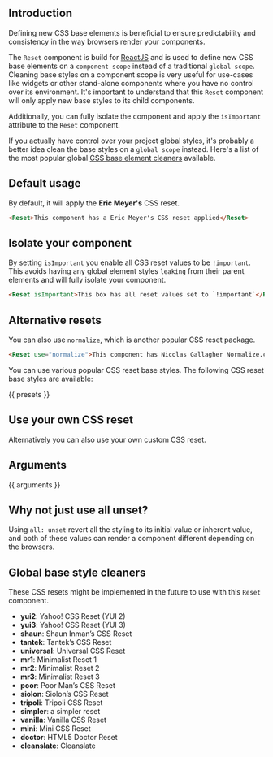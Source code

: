## Introduction

Defining new CSS base elements is beneficial to ensure predictability and consistency in the way browsers render your components.

The `Reset` component is build for [ReactJS](https://reactjs.org/) and is used to define new CSS base elements on a `component scope` instead of a traditional `global scope`. Cleaning base styles on a component scope is very useful for use-cases like widgets or other stand-alone components where you have no control over its environment. It's important to understand that this `Reset` component will only apply new base styles to its child components.

Additionally, you can fully isolate the component and apply the `isImportant` attribute to the `Reset` component.

If you actually have control over your project global styles, it's probably a better idea clean the base styles on a `global scope` instead. Here's a list of the most popular global [CSS base element cleaners](#-global-base-style-cleaners) available.

## Default usage

By default, it will apply the __Eric Meyer's__ CSS reset.

```html
<Reset>This component has a Eric Meyer's CSS reset applied</Reset>
```

## Isolate your component

By setting `isImportant` you enable all CSS reset values to be `!important`. This avoids having any global element styles `leaking` from their parent elements and will fully isolate your component.

```html
<Reset isImportant>This box has all reset values set to `!important`</Reset>
```

## Alternative resets

You can also use `normalize`, which is another popular CSS reset package.

```html
<Reset use="normalize">This component has Nicolas Gallagher Normalize.css applied</Reset>
```

You can use various popular CSS reset base styles. The following CSS reset base styles are available:

{{ presets }}

## Use your own CSS reset

Alternatively you can also use your own custom CSS reset.

## Arguments

{{ arguments }}

## Why not just use all unset?

Using `all: unset` revert all the styling to its initial value or inherent value, and both of these values can render a component different depending on the browsers.

## Global base style cleaners

These CSS resets might be implemented in the future to use with this `Reset` component.

- **yui2**: Yahoo! CSS Reset (YUI 2)
- **yui3**: Yahoo! CSS Reset (YUI 3)
- **shaun**: Shaun Inman’s CSS Reset
- **tantek**: Tantek’s CSS Reset
- **universal**: Universal CSS Reset
- **mr1**: Minimalist Reset 1
- **mr2**: Minimalist Reset 2
- **mr3**: Minimalist Reset 3
- **poor**: Poor Man’s CSS Reset
- **siolon**: Siolon’s CSS Reset
- **tripoli**: Tripoli CSS Reset
- **simpler**: a simpler reset
- **vanilla**: Vanilla CSS Reset
- **mini**: Mini CSS Reset
- **doctor**: HTML5 Doctor Reset
- **cleanslate**: Cleanslate
